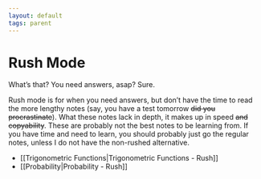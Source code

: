 ```yaml
---
layout: default
tags: parent
---
```

# Rush Mode
What’s that? You need answers, asap? Sure.

Rush mode is for when you need answers, but don’t have the time to read the more lengthy notes (say, you have a test tomorrow ~~did you procrastinate~~). What these notes lack in depth, it makes up in speed ~~and copyability~~. These are probably not the best notes to be learning from. If you have time and need to learn, you should probably just go the regular notes, unless I do not have the non-rushed alternative.
- [[Trigonometric Functions|Trigonometric Functions - Rush]]
- [[Probability|Probability - Rush]]